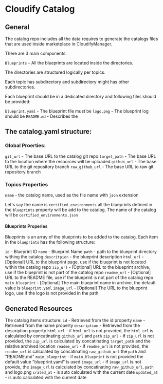 # Cloudify Catalog


## General

The catalog repo includes all the data requires to generate the catalogs files that are used inside marketplace in CloudifyManager.

There are 3 main components:

`Blueprints` - All the blueprints are located inside the directories.

The directories are structured logically per topics.

Each topic has subdirectory and subdirectory might has other subdirectories.

Each blueprint should be in a dedicated directory and following files should be provided:

`blueprint.yaml` - The blueprint file must be 
`logo.png` - The blueprint log should be 
`README.md` - Describes the 


## The catalog.yaml structure:

### Global Proerties:
`git_url` - The base URL to the catalog git repo
`target_path` - The base URL to the location where the resources will be uploaded
`github_url` - The base URL to the git repository branch
`raw_github_url` - The base URL to raw git repository branch

### Topics Properties
`name` - the catalog name, used as the file name with `json` extension

Let's say the name is `certified_environments` all the blueprints defined in the `blueprints` property will be add to the catalog. The name of the catalog will be `certified_environments.json`

#### Blueprints Properies

Blueprints is an array of the blueprints to be added to the catalog. 
Each item in the `blueprints` has the following structure:

`id` - Blueprint ID
`name` - Blueprint Name
`path` - path to the blueprint directory withing the catalog
`descritpion` - the blueprint description 
`html_url` - [Optional] URL to the blueprint page, use if the blueprint is not located within the catalog repo
`zip_url` - [Optional] URL to the blueprint archive, use if the blueprint is not part of the catalog repo
`readme_url` - [Optional] URL to the README file, use if the blueprint is not part of the catalog repo
`main_blueprint` - [Optional] The main blueprint name in archive, the default value is `blueprint.yaml`
`image_url` - [Optional] The URL to the blueprint logo, use if the logo is not provided in the path

## Generated Resources
The catalog items structure:
`id` - Retrieved from the id property
`name` - Retrieved from the name property
`description` - Retrieved from the description property
`html_url` - if `html_url` is not provided, the `html_url` is calculated by concatinating `github_url` and `path`
`zip_url` - if `zip_url` is not provided, the `zip_url` is calculated by concatinating `target_path` and the relative archived location
`readme_url` - if `readme_url` is not provided, the `readme_url` is calculated by concatinating `raw_github_url` the `path` and "README.md"
`main_blueprint` - if `main_blueprint` is not provided the default value "blueprint.yaml" is used
`image_url` - if `image_url` is not provide, the `image_url` is calculated by concatinating `raw_github_url`, `path` and logo.png
`crated_at` - is auto calculated with the current date
`updated_at` - is auto calculated with the current date